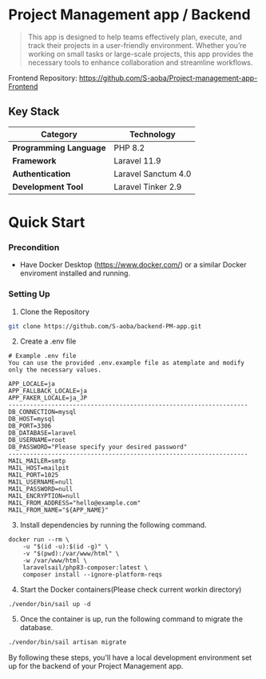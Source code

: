 # Project Management app / Backend
>  This app is designed to help teams effectively plan, execute, and track their projects in a user-friendly environment. Whether you’re working on small tasks or large-scale projects, this app provides the necessary tools to enhance collaboration and streamline workflows.

Frontend Repository: [https://github.com/S-aoba/Project-management-app-Frontend
](https://github.com/S-aoba/frontend-PM-app?tab=readme-ov-file)

## Key Stack
| Category             | Technology              |
|----------------------|-------------------------|
| **Programming Language** | PHP 8.2                  |
| **Framework**        | Laravel 11.9       |
| **Authentication**   | Laravel Sanctum 4.0        |
| **Development Tool** | Laravel Tinker 2.9          |

# Quick Start
### Precondition
- Have Docker Desktop (https://www.docker.com/) or a similar Docker enviroment installed and running.

### Setting Up
1. Clone the Repository
```Bash
git clone https://github.com/S-aoba/backend-PM-app.git
```
2. Create a .env file
```
# Example .env file
You can use the provided .env.example file as atemplate and modify only the necessary values.

APP_LOCALE=ja
APP_FALLBACK_LOCALE=ja
APP_FAKER_LOCALE=ja_JP
-------------------------------------------------------------------
DB_CONNECTION=mysql
DB_HOST=mysql
DB_PORT=3306
DB_DATABASE=laravel
DB_USERNAME=root
DB_PASSWORD="Please specify your desired password"
-------------------------------------------------------------------
MAIL_MAILER=smtp
MAIL_HOST=mailpit
MAIL_PORT=1025
MAIL_USERNAME=null
MAIL_PASSWORD=null
MAIL_ENCRYPTION=null
MAIL_FROM_ADDRESS="hello@example.com"
MAIL_FROM_NAME="${APP_NAME}"
```
3. Install dependencies by running the following command.
```docker
docker run --rm \
    -u "$(id -u):$(id -g)" \
    -v "$(pwd):/var/www/html" \
    -w /var/www/html \
    laravelsail/php83-composer:latest \
    composer install --ignore-platform-reqs
```

4. Start the Docker containers(Please check current workin directory)
```
./vendor/bin/sail up -d
```

5. Once the container is up, run the following command to migrate the database.
```bash
./vendor/bin/sail artisan migrate
```

By following these steps, you'll have a local development environment set up for the backend of your Project Management app.







